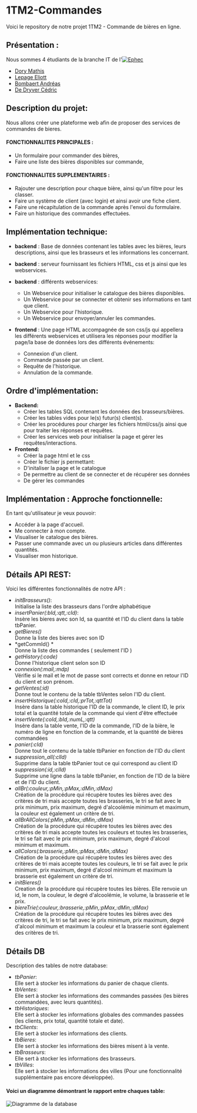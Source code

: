 # 1TM2-Commandes
Voici le repository de notre projet 1TM2 - Commande de bières en ligne.

## Présentation :
Nous sommes 4 étudiants de la branche IT de l'[![Ephec](https://i.imgur.com/rnFtoBv.png)](https://www.ephec.be/)
* [Dory Mathis](https://github.com/Mathis-Dory)
* [Lepage Eliott](https://github.com/Eliott-Lepage)
* [Bombaert Andréas](https://github.com/Andreas-Bombaert)
* [De Dryver Cédric](https://github.com/DeDryverC)

## Description du projet:
Nous allons créer une plateforme web afin de proposer des services de commandes de bieres.

#### **FONCTIONNALITES PRINCIPALES :**
  * Un formulaire pour commander des bières,
  * Faire une liste des bières disponibles sur commande,

#### **FONCTIONNALITES SUPPLEMENTAIRES :**
  * Rajouter une description pour chaque bière, ainsi qu'un filtre pour les classer.
  * Faire un système de client (avec login) et ainsi avoir une fiche client.
  * Faire une récapitulation de la commande après l'envoi du formulaire.
  * Faire un historique des commandes effectuées.

## Implémentation technique:
* **backend** : Base de données contenant les tables avec les bières, leurs descriptions, 
      ainsi que les brasseurs et les informations les concernant.
      
* **backend** : serveur fournissant les fichiers HTML, css et js ainsi que les webservices.

* **backend** : différents webservices:

  * Un Webservice pour initialiser le catalogue des bières disponibles.
  * Un Webservice pour se connecter et obtenir ses informations en tant que client.
  * Un Webservice pour l'historique.
  * Un Webservice pour envoyer/annuler les commandes.
  
* **frontend** : Une page HTML accompagnée de son css/js qui appellera les différents webservices et utilisera les réponses pour modifier la page/la base de données lors des différents événements:
  * Connexion d'un client.
  * Commande passée par un client.
  * Requête de l'historique.
  * Annulation de la commande.

## Ordre d'implémentation:

* **Backend:**
  * Créer les tables SQL contenant les données des brasseurs/bières.
  * Créer les tables vides pour le(s) futur(s) client(s).
  * Créer les procédures pour charger les fichiers html/css/js ainsi que pour traiter les réponses et requêtes.
  * Créer les services web pour initialiser la page et gérer les requêtes/interactions.
* **Frontend:**
  * Créer la page html et le css
  * Créer le fichier js permettant:
  * D'initaliser la page et le catalogue
  * De permettre au client de se connecter et de récupérer ses données
  * De gérer les commandes  
           
## Implémentation : Approche fonctionnelle:
En tant qu'utilisateur je veux pouvoir:
   * Accéder à la page d'accueil.
   * Me connecter à mon compte.
   * Visualiser le catalogue des bières.
   * Passer une commande avec un ou plusieurs articles dans différentes quantités.
   * Visualiser mon historique.
   
   
 ## Détails API REST:
 Voici les différentes fonctionnalités de notre API :
   * *initBrasseurs()*:  
   Initialise la liste des brasseurs dans l'ordre alphabétique
   * *insertPanier(:bId,:qtt,:cId)*:  
   Insère les bieres avec son Id, sa quantité et l'ID du client dans la table tbPanier.
   * *getBieres()*  
   Donne la liste des bieres avec son ID
   * *getCommId() *   
   Donne la liste des commandes ( seulement l'ID )
   * *getHistory(:code)*  
   Donne l'historique client selon son ID
   * *connexion(:mail,:mdp)*  
   Vérifie si le mail et le mot de passe sont corrects et donne en retour l'ID du client et son prénom.
   * *getVentes(:id)*  
   Donne tout le contenu de la table tbVentes selon l'ID du client.
   * *insertHistorique(:coId,:cId,:prTot,:qttTot)*  
   Insère dans la table historique l'ID de la commande, le client ID, le prix total et la quantité totale de la commande qui vient d'être effectuée
   * *insertVente(:coId,:bId,:numL,:qtt)*  
   Insère dans la table vente, l'ID de la commande, l'ID de la bière, le numéro de ligne en fonction de la commande, et la quantité de bières commandées
   * *panier(:cId)*  
   Donne tout le contenu de la table tbPanier en fonction de l'ID du client
   * *suppression_all(:clId)*  
   Supprime dans la table tbPanier tout ce qui correspond au client ID
   * *suppression(:id,:clId)*  
   Supprime une ligne dans la table tbPanier, en fonction de l'ID de la bière et de l'ID du client.
   * *allBr(:couleur,:pMin,:pMax,:dMin,:dMax)*  
   Création de la procédure qui récupère toutes les bières avec des critères de tri mais accepte toutes les brasseries, 
le tri se fait avec le prix minimum, prix maximum, degré d'alcoolémie minimum et maximum, la couleur est également un critère de tri.
   * *allBrAllColors(:pMin,:pMax,:dMin,:dMax)*  
   Création de la procédure qui récupère toutes les bières avec des critères de tri mais accepte toutes les couleurs et toutes les brasseries, 
le tri se fait avec le prix minimum, prix maximum, degré d'alcool minimum et maximum.
   * *allColors(:brasserie,:pMin,:pMax,:dMin,:dMax)*  
 Création de la procédure qui récupère toutes les bières avec des critères de tri mais accepte toutes les couleurs, 
le tri se fait avec le prix minimum, prix maximum, degré d'alcool minimum et maximum la brasserie est également un critère de tri.
   * *initBieres()*  
 Creation de la procédure qui récupère toutes les bières. Elle renvoie un id, le nom, la couleur, le degré d'alcoolémie, le volume, la brasserie et le prix.
   * *biereTrie(:couleur,:brasserie,:pMin,:pMax,:dMin,:dMax)*  
 Création de la procédure qui récupère toutes les bières avec des critères de tri, 
le tri se fait avec le prix minimum, prix maximum, degré d'alcool minimum et maximum la couleur et la brasserie sont également des critères de tri.
    
    
## Détails DB
Description des tables de notre database:
* *tbPanier*:  
Elle sert à stocker les informations du panier de chaque clients.
* *tbVentes*:  
Elle sert à stocker les informations des commandes passées (les bières commandées, avec leurs quantités).
* *tbHistoriques*:  
Elle sert à stocker les informations globales des commandes passées (les clients, prix total, quantité totale et date).
* *tbClients*:  
Elle sert à stocker les informations des clients.
* *tbBieres*:  
Elle sert à stocker les informations des bières misent à la vente.
* *tbBrasseurs*:  
Elle sert à stocker les informations des brasseurs.
* *tbVilles*:  
Elle sert à stocker les informations des villes (Pour une fonctionnalité supplémentaire pas encore développée).


#### Voici un diagramme démontrant le rapport entre chaques table:
![Diagramme de la database](https://i.imgur.com/m8k606a.png)

